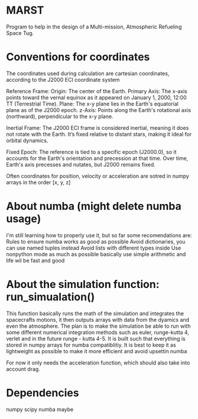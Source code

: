 # MARST
Program to help in the design of a Multi-mission, Atmospheric Refueling Space Tug.

# Conventions for coordinates
The coordinates used during calculation are cartesian coordinates, according to the J2000 ECI coordinate system

Reference Frame:
    Origin: The center of the Earth.
    Primary Axis: The x-axis points toward the vernal equinox as it appeared on January 1, 2000, 12:00 TT (Terrestrial Time).
    Plane: The x-y plane lies in the Earth's equatorial plane as of the J2000 epoch.
    z-Axis: Points along the Earth's rotational axis (northward), perpendicular to the x-y plane.

Inertial Frame:
    The J2000 ECI frame is considered inertial, meaning it does not rotate with the Earth. It’s fixed relative to distant stars, making it ideal for orbital dynamics.
    
Fixed Epoch:
    The reference is tied to a specific epoch (J2000.0), so it accounts for the Earth's orientation and precession at that time. Over time, Earth's axis precesses and nutates, but J2000 remains fixed.

Often coordinates for position, velocity or acceleration are sotred in numpy arrays in the order [x, y, z]

# About numba (might delete numba usage)
I'm still learning how to properly use it, but so far some recomendations are:  
Rules to ensure numba works as good as possible
    Avoid dictionaries, you can use named tuples instead
    Avoid lists with different types inside
    Use nonpython mode as much as possible
    basically use simple arithmetic and life wil be fast and good


# About the simulation function: run_simualation()
This function basically runs the math of the simulation and integrates the spacecrafts motions, it then outputs arrays with data from the dyamics and even the atmosphere. The plan is to make the simulation be able to run with some different numerical integration methods such as euler, runge-kutta 4, verlet and in the future runge - kutta 4-5. It is built such that everything is stored in numpy arrays for numba compatiblitiy. It is best to keep it as lightweight as possible to make it more efficient and avoid upsettin numba

For now it only needs the acceleration function, which should also take into account drag.

# Dependencies
numpy
scipy
numba maybe